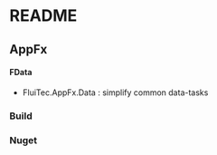 # README #

## AppFx ##

#### FData ####
* FluiTec.AppFx.Data : simplify common data-tasks

### Build ###

### Nuget ###